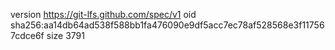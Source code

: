 version https://git-lfs.github.com/spec/v1
oid sha256:aa14db64ad538f588bb1fa476090e9df5acc7ec78af528568e3f117567cdce6f
size 3791
